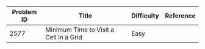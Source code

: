 | Problem ID | Title | Difficulty | Reference
| --- | --- | --- | ---
| 2577 | Minimum Time to Visit a Cell In a Grid | Easy | 
